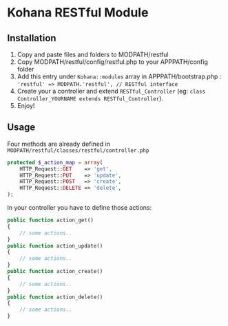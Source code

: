 # Kohana RESTful Module
## Installation

1. Copy and paste files and folders to MODPATH/restful
2. Copy MODPATH/restful/config/restful.php to your APPPATH/config folder
3. Add this entry under `Kohana::modules` array in APPPATH/bootstrap.php : `'restful' => MODPATH.'restful', // RESTful interface`
4. Create your a controller and extend `RESTful_Controller` (eg: `class Controller_YOURNAME extends RESTful_Controller`).
5. Enjoy!

## Usage

Four methods are already defined in `MODPATH/restful/classes/restful/controller.php`

```php
protected $_action_map = array(
    HTTP_Request::GET    => 'get',
    HTTP_Request::PUT    => 'update',
    HTTP_Request::POST   => 'create',
    HTTP_Request::DELETE => 'delete',
);
```

In your controller you have to define those actions:

```php
public function action_get()
{
    // some actions..
}
public function action_update()
{
    // some actions..
}
public function action_create()
{
    // some actions..
}
public function action_delete()
{
    // some actions..
}
```
